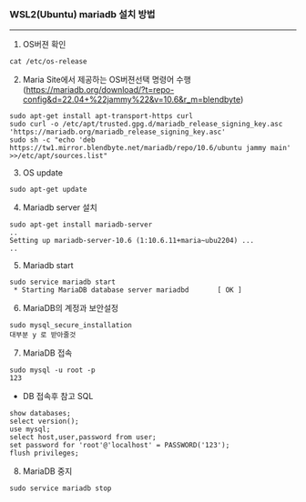 ### WSL2(Ubuntu) mariadb 설치 방법
------------------------------------
1. OS버젼 확인
```
cat /etc/os-release
```

2. Maria Site에서 제공하는 OS버젼선택 명령어 수행     
(https://mariadb.org/download/?t=repo-config&d=22.04+%22jammy%22&v=10.6&r_m=blendbyte)
```
sudo apt-get install apt-transport-https curl
sudo curl -o /etc/apt/trusted.gpg.d/mariadb_release_signing_key.asc 'https://mariadb.org/mariadb_release_signing_key.asc'
sudo sh -c "echo 'deb https://tw1.mirror.blendbyte.net/mariadb/repo/10.6/ubuntu jammy main' >>/etc/apt/sources.list"
```

3. OS update
```
sudo apt-get update
```

4. Mariadb server 설치
```
sudo apt-get install mariadb-server
..
Setting up mariadb-server-10.6 (1:10.6.11+maria~ubu2204) ...
..
```

5. Mariadb start
```
sudo service mariadb start
 * Starting MariaDB database server mariadbd       [ OK ]
```

6. MariaDB의 계정과 보안설정
```
sudo mysql_secure_installation
대부분 y 로 받아줄것
```

7. MariaDB 접속
```
sudo mysql -u root -p
123
```

* DB 접속후 참고 SQL
```
show databases;
select version();
use mysql;
select host,user,password from user;
set password for 'root'@'localhost' = PASSWORD('123');
flush privileges;
```

8. MariaDB 중지
```
sudo service mariadb stop
```